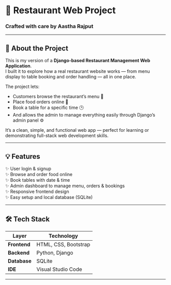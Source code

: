 # 🍴 Restaurant Web Project  
### Crafted with care by **Aastha Rajput**

---

## 🌟 About the Project  
This is my version of a **Django-based Restaurant Management Web Application**.  
I built it to explore how a real restaurant website works — from menu display to table booking and order handling — all in one place.

The project lets:
- Customers browse the restaurant’s menu 🍕  
- Place food orders online 🍔  
- Book a table for a specific time 🕒  
- And allows the admin to manage everything easily through Django’s admin panel ⚙️  

It’s a clean, simple, and functional web app — perfect for learning or demonstrating full-stack web development skills.

---

## 💡 Features
✨ User login & signup  
✨ Browse and order food online  
✨ Book tables with date & time  
✨ Admin dashboard to manage menu, orders & bookings  
✨ Responsive frontend design  
✨ Easy setup and local database (SQLite)

---

## 🛠️ Tech Stack
| Layer | Technology |
|-------|-------------|
| **Frontend** | HTML, CSS, Bootstrap |
| **Backend** | Python, Django |
| **Database** | SQLite |
| **IDE** | Visual Studio Code |

---
